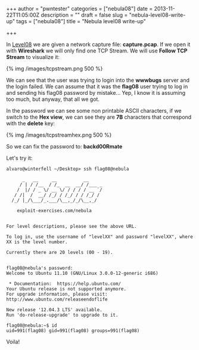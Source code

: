 +++
author = "pwntester"
categories = ["nebula08"]
date = 2013-11-22T11:05:00Z
description = ""
draft = false
slug = "nebula-level08-write-up"
tags = ["nebula08"]
title = "Nebula level08 write-up"

+++

In [Level08](http://exploit-exercises.com/nebula/level08) we are given a network capture file: **capture.pcap**. If we open it with **Wireshark** we will only find one TCP Stream. We will use **Follow TCP Stream** to visualize it:

{% img /images/tcpstream.png 500 %}

We can see that the user was trying to login into the **wwwbugs** server and the login failed. We can assume that it was the **flag08** user trying to log in and sending his flag08 password by mistake... Yep, I know it is assuming too much, but anyway, that all we got.

In the password we can see some non printable ASCII characters, if we switch to the **Hex view**, we can see they are **7B** characters that correspond with the **delete** key:

{% img /images/tcpstreamhex.png 500 %}

So we can fix the password to: **backd00Rmate**

Let's try it:

```lang-bash line-numbers 
alvaro@winterfell ~/Desktop> ssh flag08@nebula

      _   __     __          __
     / | / /__  / /_  __  __/ /___ _
    /  |/ / _ \/ __ \/ / / / / __ `/
   / /|  /  __/ /_/ / /_/ / / /_/ /
  /_/ |_/\___/_.___/\__,_/_/\__,_/

    exploit-exercises.com/nebula


For level descriptions, please see the above URL.

To log in, use the username of "levelXX" and password "levelXX", where
XX is the level number.

Currently there are 20 levels (00 - 19).


flag08@nebula's password:
Welcome to Ubuntu 11.10 (GNU/Linux 3.0.0-12-generic i686)

 * Documentation:  https://help.ubuntu.com/
Your Ubuntu release is not supported anymore.
For upgrade information, please visit:
http://www.ubuntu.com/releaseendoflife

New release '12.04.3 LTS' available.
Run 'do-release-upgrade' to upgrade to it.

flag08@nebula:~$ id
uid=991(flag08) gid=991(flag08) groups=991(flag08)
```

Voila!
